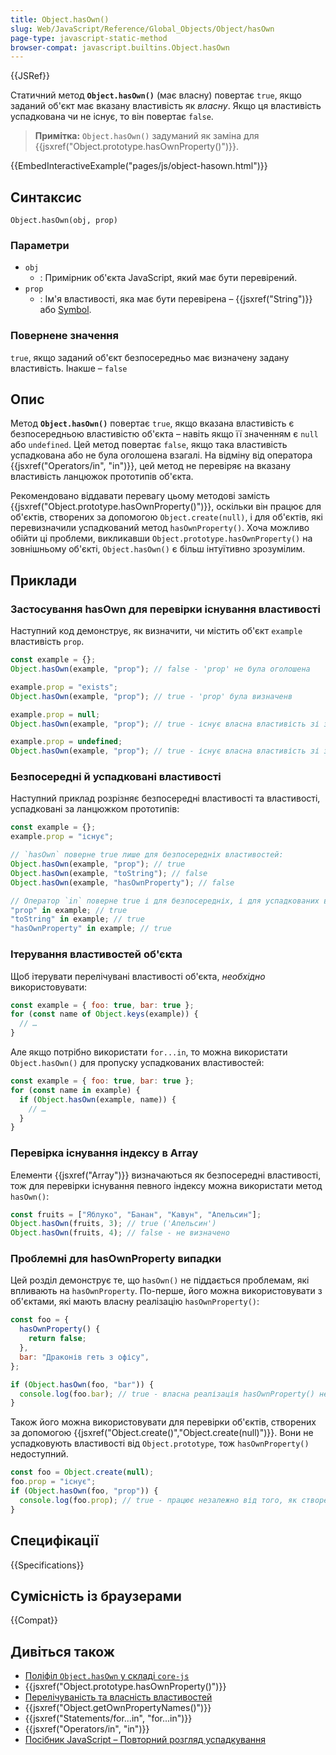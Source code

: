 ```yaml
---
title: Object.hasOwn()
slug: Web/JavaScript/Reference/Global_Objects/Object/hasOwn
page-type: javascript-static-method
browser-compat: javascript.builtins.Object.hasOwn
---
```


{{JSRef}}

Статичний метод **`Object.hasOwn()`** (має власну) повертає `true`, якщо заданий об'єкт має вказану властивість як _власну_. Якщо ця властивість успадкована чи не існує, то він повертає `false`.

> **Примітка:** `Object.hasOwn()` задуманий як заміна для {{jsxref("Object.prototype.hasOwnProperty()")}}.

{{EmbedInteractiveExample("pages/js/object-hasown.html")}}

## Синтаксис

```js-nolint
Object.hasOwn(obj, prop)
```

### Параметри

- `obj`
  - : Примірник об'єкта JavaScript, який має бути перевірений.
- `prop`
  - : Ім'я властивості, яка має бути перевірена – {{jsxref("String")}} або [Symbol](/uk/docs/Web/JavaScript/Reference/Global_Objects/Symbol).

### Повернене значення

`true`, якщо заданий об'єкт безпосередньо має визначену задану властивість.
Інакше – `false`

## Опис

Метод **`Object.hasOwn()`** повертає `true`, якщо вказана властивість є безпосередньою властивістю об'єкта – навіть якщо її значенням є `null` або `undefined`.
Цей метод повертає `false`, якщо така властивість успадкована або не була оголошена взагалі.
На відміну від оператора {{jsxref("Operators/in", "in")}}, цей метод не перевіряє на вказану властивість ланцюжок прототипів об'єкта.

Рекомендовано віддавати перевагу цьому методові замість {{jsxref("Object.prototype.hasOwnProperty()")}}, оскільки він працює для об'єктів, створених за допомогою `Object.create(null)`, і для об'єктів, які перевизначили успадкований метод `hasOwnProperty()`. Хоча можливо обійти ці проблеми, викликавши `Object.prototype.hasOwnProperty()` на зовнішньому об'єкті, `Object.hasOwn()` є більш інтуїтивно зрозумілим.

## Приклади

### Застосування hasOwn для перевірки існування властивості

Наступний код демонструє, як визначити, чи містить об'єкт `example` властивість `prop`.

```js
const example = {};
Object.hasOwn(example, "prop"); // false - 'prop' не була оголошена

example.prop = "exists";
Object.hasOwn(example, "prop"); // true - 'prop' була визначенв

example.prop = null;
Object.hasOwn(example, "prop"); // true - існує власна властивість зі значенням null

example.prop = undefined;
Object.hasOwn(example, "prop"); // true - існує власна властивість зі значенням undefined
```

### Безпосередні й успадковані властивості

Наступний приклад розрізняє безпосередні властивості та властивості, успадковані за ланцюжком прототипів:

```js
const example = {};
example.prop = "існує";

// `hasOwn` поверне true лише для безпосередніх властивостей:
Object.hasOwn(example, "prop"); // true
Object.hasOwn(example, "toString"); // false
Object.hasOwn(example, "hasOwnProperty"); // false

// Оператор `in` поверне true і для безпосередніх, і для успадкованих властивостей:
"prop" in example; // true
"toString" in example; // true
"hasOwnProperty" in example; // true
```

### Ітерування властивостей об'єкта

Щоб ітерувати перелічувані властивості об'єкта, _необхідно_ використовувати:

```js
const example = { foo: true, bar: true };
for (const name of Object.keys(example)) {
  // …
}
```

Але якщо потрібно використати `for...in`, то можна використати `Object.hasOwn()` для пропуску успадкованих властивостей:

```js
const example = { foo: true, bar: true };
for (const name in example) {
  if (Object.hasOwn(example, name)) {
    // …
  }
}
```

### Перевірка існування індексу в Array

Елементи {{jsxref("Array")}} визначаються як безпосередні властивості, тож для перевірки існування певного індексу можна використати метод `hasOwn()`:

```js
const fruits = ["Яблуко", "Банан", "Кавун", "Апельсин"];
Object.hasOwn(fruits, 3); // true ('Апельсин')
Object.hasOwn(fruits, 4); // false - не визначено
```

### Проблемні для hasOwnProperty випадки

Цей розділ демонструє те, що `hasOwn()` не піддається проблемам, які впливають на `hasOwnProperty`. По-перше, його можна використовувати з об'єктами, які мають власну реалізацію `hasOwnProperty()`:

```js
const foo = {
  hasOwnProperty() {
    return false;
  },
  bar: "Драконів геть з офісу",
};

if (Object.hasOwn(foo, "bar")) {
  console.log(foo.bar); // true - власна реалізація hasOwnProperty() не впливає на Object
}
```

Також його можна використовувати для перевірки об'єктів, створених за допомогою {{jsxref("Object.create()","Object.create(null)")}}. Вони не успадковують властивості від `Object.prototype`, тож `hasOwnProperty()` недоступний.

```js
const foo = Object.create(null);
foo.prop = "існує";
if (Object.hasOwn(foo, "prop")) {
  console.log(foo.prop); // true - працює незалежно від того, як створено об'єкт.
}
```

## Специфікації

{{Specifications}}

## Сумісність із браузерами

{{Compat}}

## Дивіться також

- [Поліфіл `Object.hasOwn` у складі `core-js`](https://github.com/zloirock/core-js#ecmascript-object)
- {{jsxref("Object.prototype.hasOwnProperty()")}}
- [Перелічуваність та власність властивостей](/uk/docs/Web/JavaScript/Enumerability_and_ownership_of_properties)
- {{jsxref("Object.getOwnPropertyNames()")}}
- {{jsxref("Statements/for...in", "for...in")}}
- {{jsxref("Operators/in", "in")}}
- [Посібник JavaScript – Повторний розгляд успадкування](/uk/docs/Web/JavaScript/Inheritance_and_the_prototype_chain)
